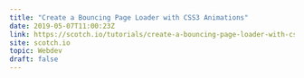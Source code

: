 ```yaml
---
title: "Create a Bouncing Page Loader with CSS3 Animations"
date: 2019-05-07T11:00:23Z
link: https://scotch.io/tutorials/create-a-bouncing-page-loader-with-css3-animations?utm_medium=RSS&utm_source=hune
site: scotch.io
topic: Webdev
draft: false
---
```

